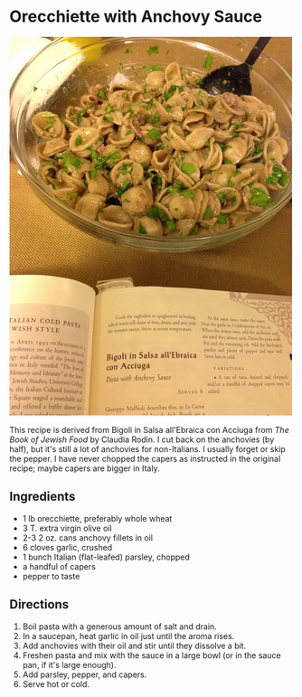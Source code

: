 # Orecchiette with Anchovy Sauce

![bigoli](../images/bigoli.jpg)

This recipe is derived from Bigoli in Salsa all'Ebraica con Acciuga from _The Book of Jewish Food_ by Claudia Rodin. I cut back on the anchovies (by half), but it's still a lot of anchovies for non-Italians. I usually forget or skip the pepper. I have never chopped the capers as instructed in the original recipe; maybe capers are bigger in Italy.

## Ingredients

* 1 lb orecchiette, preferably whole wheat
* 3 T. extra virgin olive oil
* 2-3 2 oz. cans anchovy fillets in oil
* 6 cloves garlic, crushed
* 1 bunch Italian (flat-leafed) parsley, chopped
* a handful of capers
* pepper to taste

## Directions

1. Boil pasta with a generous amount of salt and drain.
2. In a saucepan, heat garlic in oil just until the aroma rises.
3. Add anchovies with their oil and stir until they dissolve a bit.
4. Freshen pasta and mix with the sauce in a large bowl (or in the sauce pan, if it's large enough).
5. Add parsley, pepper, and capers.
6. Serve hot or cold.
